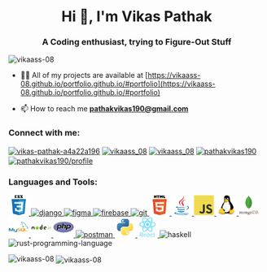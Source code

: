 <h1 align="center">Hi 👋, I'm Vikas Pathak</h1>
<h3 align="center">A Coding enthusiast, trying to Figure-Out Stuff</h3>

<p align="left"> <img src="https://komarev.com/ghpvc/?username=vikaass-08&label=Profile%20views&color=0e75b6&style=flat" alt="vikaass-08" /> </p>

- 👨‍💻 All of my projects are available at [https://vikaass-08.github.io/portfolio.github.io/#portfolio](https://vikaass-08.github.io/portfolio.github.io/#portfolio)

- 📫 How to reach me **pathakvikas190@gmail.com**

<h3 align="left">Connect with me:</h3>
<p align="left">
<a href="https://linkedin.com/in/vikas-pathak-a4a22a196" target="blank"><img align="center" src="https://raw.githubusercontent.com/rahuldkjain/github-profile-readme-generator/master/src/images/icons/Social/linked-in-alt.svg" alt="vikas-pathak-a4a22a196" height="30" width="40" /></a>
<a href="https://www.codechef.com/users/vikaass_08" target="blank"><img align="center" src="https://img.icons8.com/color/48/codechef.png" alt="vikaass_08" height="30" width="40" /></a>
<a href="https://codeforces.com/profile/vikaass_08" target="blank"><img align="center" src="https://raw.githubusercontent.com/rahuldkjain/github-profile-readme-generator/master/src/images/icons/Social/codeforces.svg" alt="vikaass_08" height="30" width="40" /></a>
<a href="https://www.leetcode.com/pathakvikas190" target="blank"><img align="center" src="https://raw.githubusercontent.com/rahuldkjain/github-profile-readme-generator/master/src/images/icons/Social/leet-code.svg" alt="pathakvikas190" height="30" width="40" /></a>
<a href="https://auth.geeksforgeeks.org/user/pathakvikas190/profile" target="blank"><img align="center" src="https://raw.githubusercontent.com/rahuldkjain/github-profile-readme-generator/master/src/images/icons/Social/geeks-for-geeks.svg" alt="pathakvikas190/profile" height="30" width="40" /></a>
</p>

<h3 align="left">Languages and Tools:</h3>
<p align="left"> 
  <a href="https://www.w3schools.com/css/" target="_blank" rel="noreferrer"> 
    <img src="https://raw.githubusercontent.com/devicons/devicon/master/icons/css3/css3-original-wordmark.svg" alt="css3" width="40" height="40"/> 
  </a> 
  <a href="https://www.djangoproject.com/" target="_blank" rel="noreferrer"> 
    <img src="https://img.icons8.com/color/48/django.png" alt="django" width="40" height="40"/> 
  </a> 
  <a href="https://www.figma.com/" target="_blank" rel="noreferrer"> 
    <img src="https://www.vectorlogo.zone/logos/figma/figma-icon.svg" alt="figma" width="40" height="40"/> 
  </a> 
  <a href="https://firebase.google.com/" target="_blank" rel="noreferrer"> 
    <img src="https://www.vectorlogo.zone/logos/firebase/firebase-icon.svg" alt="firebase" width="40" height="40"/> 
  </a> 
  <a href="https://git-scm.com/" target="_blank" rel="noreferrer"> 
    <img src="https://www.vectorlogo.zone/logos/git-scm/git-scm-icon.svg" alt="git" width="40" height="40"/> 
  </a> 
  <a href="https://www.w3.org/html/" target="_blank" rel="noreferrer"> 
    <img src="https://raw.githubusercontent.com/devicons/devicon/master/icons/html5/html5-original-wordmark.svg" alt="html5" width="40" height="40"/> 
  </a> 
  <a href="https://www.java.com" target="_blank" rel="noreferrer"> 
    <img src="https://raw.githubusercontent.com/devicons/devicon/master/icons/java/java-original.svg" alt="java" width="40" height="40"/> 
  </a> 
  <a href="https://developer.mozilla.org/en-US/docs/Web/JavaScript" target="_blank" rel="noreferrer"> 
    <img src="https://raw.githubusercontent.com/devicons/devicon/master/icons/javascript/javascript-original.svg" alt="javascript" width="40" height="40"/> 
  </a> 
  <a href="https://www.linux.org/" target="_blank" rel="noreferrer"> 
    <img src="https://raw.githubusercontent.com/devicons/devicon/master/icons/linux/linux-original.svg" alt="linux" width="40" height="40"/> 
  </a> 
  <a href="https://www.mongodb.com/" target="_blank" rel="noreferrer"> 
    <img src="https://raw.githubusercontent.com/devicons/devicon/master/icons/mongodb/mongodb-original-wordmark.svg" alt="mongodb" width="40" height="40"/> </a> <a href="https://www.mysql.com/" target="_blank" rel="noreferrer"> 
      <img src="https://raw.githubusercontent.com/devicons/devicon/master/icons/mysql/mysql-original-wordmark.svg" alt="mysql" width="40" height="40"/> </a> <a href="https://nodejs.org" target="_blank" rel="noreferrer"> <img src="https://raw.githubusercontent.com/devicons/devicon/master/icons/nodejs/nodejs-original-wordmark.svg" alt="nodejs" width="40" height="40"/> </a> <a href="https://www.php.net" target="_blank" rel="noreferrer"> <img src="https://raw.githubusercontent.com/devicons/devicon/master/icons/php/php-original.svg" alt="php" width="40" height="40"/> </a> <a href="https://postman.com" target="_blank" rel="noreferrer"> <img src="https://www.vectorlogo.zone/logos/getpostman/getpostman-icon.svg" alt="postman" width="40" height="40"/> </a> <a href="https://www.python.org" target="_blank" rel="noreferrer"> <img src="https://raw.githubusercontent.com/devicons/devicon/master/icons/python/python-original.svg" alt="python" width="40" height="40"/> </a> <a href="https://reactjs.org/" target="_blank" rel="noreferrer"> <img src="https://raw.githubusercontent.com/devicons/devicon/master/icons/react/react-original-wordmark.svg" alt="react" width="40" height="40"/> </a> 
<img width="40" height="40" src="https://img.icons8.com/nolan/64/haskell.png" alt="haskell"/>
  <img width="40" height="40" src="https://img.icons8.com/cute-clipart/64/rust-programming-language.png" alt="rust-programming-language"/>
</p>

<p><img align="left" src="https://github-readme-stats.vercel.app/api/top-langs?username=vikaass-08&show_icons=true&locale=en&layout=compact" alt="vikaass-08" /></p>

<p>&nbsp;<img align="center" src="https://github-readme-stats.vercel.app/api?username=vikaass-08&show_icons=true&locale=en" alt="vikaass-08" /></p>
